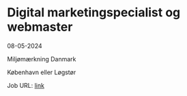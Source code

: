 # Digital marketingspecialist og webmaster
08-05-2024

Miljømærkning Danmark

København eller Løgstør

Job URL: [link](https://ecolabel.career.emply.com/ad/digital-marketingspecialist-og-webmaster/2nlqmq/da)


